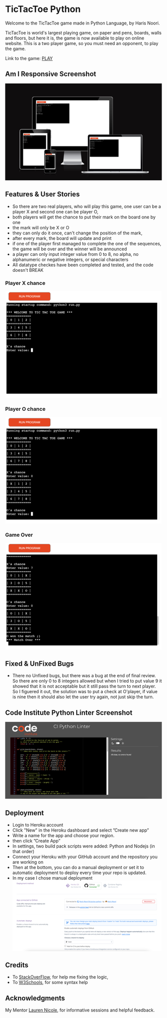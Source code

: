 # TicTacToe Python

Welcome to the TicTacToe game made in Python Language, by Haris Noori.

TicTacToe is world's largest playing game, on paper and pens, boards, walls and floors, but here it is, the game is now available to play on online website. This is a two player game, so you must need an opponent, to play the game.

Link to the game: [PLAY](https://tictactoe-python-acf2f2ecbb0f.herokuapp.com/)

## Am I Responsive Screenshot
![Responsive Mockup](https://github.com/Haris-Noori/tictactoe-python/blob/main/assets/img/AmIResponsive.png)


## Features & User Stories
- So there are two real players, who will play this game, one user can be a player X and second one can be player O, 
- both players will get the chance to put their mark on the board one by one
- the mark will only be X or O
- they can only do it once, can't change the position of the mark,
- after every mark, the board will update and print
- if one of the player first managed to complete the one of the sequences, the game will be over and the winner will be announced
- a player can only input integer value from 0 to 8, no alpha, no alphanumeric or negative integers, or special characters
- All datatype checkes have been completed and tested, and the code doesn't BREAK

### Player X chance
![X's chance](https://github.com/Haris-Noori/tictactoe-python/blob/main/assets/img/x_chance.png)

### Player O chance
![O's chance](https://github.com/Haris-Noori/tictactoe-python/blob/main/assets/img/o_chance.png)

### Game Over
![X's chance](https://github.com/Haris-Noori/tictactoe-python/blob/main/assets/img/won_the_match.png)


## Fixed & UnFixed Bugs
- There no Unfixed bugs, but there was a bug at the end of final review. So there are only 0 to 8 integers allowed but when I tried to put value 9 it showed that it is not acceptable but it still pass the turn to next player. So I figuered it out, the solution was to put a check at O'player, if value is nine then it should also let the user try again, not just skip the turn.

## Code Institute Python Linter Screenshot
![Python Linter](https://github.com/Haris-Noori/tictactoe-python/blob/main/assets/img/CI_python_linter.png)

## Deployment
- Login to Heroku account
- Click "New" in the Heroku dashboard and select ”Create new app”
- Write a name for the app and choose your region.
- then click ”Create App”
- In settings, two build pack scripts were added: Python and Nodejs (in that order)
- Connect your Heroku with your GitHub account and the repository you are working on
- Then at the bottom, you can do a manual deployment or set it to automatic deployment to deploy every time your repo is updated.
- In my case I chose manual deployment
![Heroku Deployment](https://github.com/Haris-Noori/tictactoe-python/blob/main/assets/img/deployment.png)

## Credits
- To [StackOverFlow](https://stackoverflow.com/), for help me fixing the logic,
- To [W3Schools](https://www.w3schools.com/python/), for some syntax help

## Acknowledgments
My Mentor [Lauren Nicole](https://www.linkedin.com/in/lauren-nicole-popich/), for informative sessions and helpful feedback.

